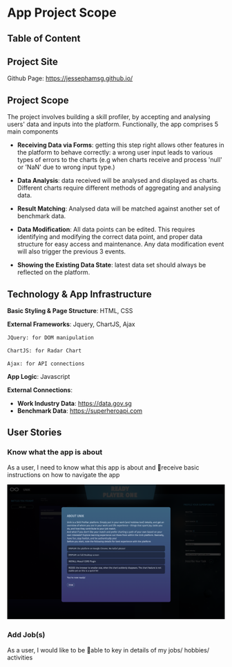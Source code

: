 # App Project Scope

## Table of Content

## Project Site
Github Page: https://jessephamsg.github.io/

## Project Scope
The project involves building a skill profiler, by accepting and analysing users' data and inputs into the platform. Functionally, the app comprises 5 main components

- **Receiving Data via Forms**: getting this step right allows other features in the platform to behave correctly: a wrong user input leads to various types of errors to the charts (e.g when charts receive and process 'null' or 'NaN' due to wrong input type.)

- **Data Analysis**: data received will be analysed and displayed as charts. Different charts require different methods of aggregating and analysing data.

- **Result Matching**: Analysed data will be matched against another set of benchmark data.

- **Data Modification**: All data points can be edited. This requires identifying and modifying the correct data point, and proper data structure for easy access and maintenance. Any data modification event will also trigger the previous 3 events.

- **Showing the Existing Data State**: latest data set should always be reflected on the platform.


## Technology & App Infrastructure

**Basic Styling & Page Structure**: HTML, CSS

**External Frameworks**: Jquery, ChartJS, Ajax

```
JQuery: for DOM manipulation
```
```
ChartJS: for Radar Chart
```
```
Ajax: for API connections
```
**App Logic**: Javascript

**External Connections**: 
- **Work Industry Data**: https://data.gov.sg
- **Benchmark Data**: https://superheroapi.com

## User Stories

### Know what the app is about
As a user, I need to know what this app is about and receive basic instructions on how to navigate the app

![Wireframes](https://github.com/jessephamsg/jessephamsg.github.io/blob/master/Wireframes/Screenshot%202020-05-03%2001.03.26.png)

### Add Job(s)
As a user, I would like to be able to key in details of my jobs/ hobbies/ activities
<a></a>


